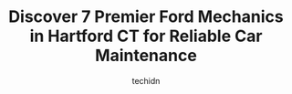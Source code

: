 ---
layout: ampstory
image: https://images.unsplash.com/photo-1542362567-b07e54358753?ixlib=rb-4.0.3&ixid=MnwxMjA3fDB8MHxwaG90by1wYWdlfHx8fGVufDB8fHx8&auto=format&fit=crop&w=640&h=853&q=80
author: techidn
featured: false
description: If youre in need of trustworthy and skilled Ford Mechanic in Hartford CT, USA, youll be pleased to discover the 7 best Ford Mechanic in town. Their expertise and commitment to customer sat
title: Discover 7 Premier Ford Mechanics in Hartford CT for Reliable Car Maintenance
cover:
   title: Discover 7 Premier Ford Mechanics in Hartford CT for Reliable Car Maintenance
   subtitle: Rickpate
   background: https://images.unsplash.com/photo-1542362567-b07e54358753?ixlib=rb-4.0.3&ixid=MnwxMjA3fDB8MHxwaG90by1wYWdlfHx8fGVufDB8fHx8&auto=format&fit=crop&w=640&h=853&q=80

pages: 
 - layout: thirds
   top: <h1>#1 Bills Automotive</h1>
   bottom: "<p>Amazing customer service! Completely transparent on what needs to be done, shows you image of what they will fix and why it needed to be fixed! Its hard to trust peopl</p>"
   background: https://www.knot35.com/toplist/wp-content/uploads/2023/06/best-ford-mechanic-1-in-hartford-ct-1685840019.jpeg
   backgroundblur: true
 - layout: thirds
   top: <h1>#2 Roggis Auto Service</h1>
   bottom: "<p>278 Hudson St, Hartford, CT 06106, United States</p>"
   background: https://www.knot35.com/toplist/wp-content/uploads/2023/06/best-ford-mechanic-2-in-hartford-ct-1685840020.jpeg
   cta:
      link: https://www.knot35.com/toplist/discover-7-premier-ford-mechanics-in-hartford-ct-for-reliable-car-maintenance/
      text: Discover 7 Premier Ford Mechanics in Hartford CT for Reliable Car Maintenance
 - layout: thirds
   top: <h1>#3 Hillside Automotive Center Inc</h1>
   bottom: "<p>54 Hillside Ave, Hartford, CT 06106, United States</p>"
   background: https://www.knot35.com/toplist/wp-content/uploads/2023/06/best-ford-mechanic-3-in-hartford-ct-1685840020.jpeg
   cta:
      link: https://www.knot35.com/toplist/discover-7-premier-ford-mechanics-in-hartford-ct-for-reliable-car-maintenance/
      text: Discover 7 Premier Ford Mechanics in Hartford CT for Reliable Car Maintenance
 - layout: thirds
   top: <h1>#4 South Green Automotive</h1>
   bottom: "<p>880 Wethersfield Ave, Hartford, CT 06114, United States</p>"
   background: https://images.unsplash.com/photo-1484589065579-248aad0d8b13?ixlib=rb-4.0.3&ixid=MnwxMjA3fDB8MHxwaG90by1wYWdlfHx8fGVufDB8fHx8&auto=format&fit=crop&w=640&h=853&q=80
   cta:
      link: https://www.knot35.com/toplist/discover-7-premier-ford-mechanics-in-hartford-ct-for-reliable-car-maintenance/
      text: Discover 7 Premier Ford Mechanics in Hartford CT for Reliable Car Maintenance
 - layout: thirds
   top: <h1>#5 Dans Auto Sales & Repair</h1>
   bottom: "<p>366 Governor St, East Hartford, CT 06108, United States</p>"
   background: https://plus.unsplash.com/premium_photo-1664640458616-3c74f8cb4589?ixlib=rb-4.0.3&ixid=MnwxMjA3fDB8MHxwaG90by1wYWdlfHx8fGVufDB8fHx8&auto=format&fit=crop&w=640&h=853&q=80
   cta:
      link: https://www.knot35.com/toplist/discover-7-premier-ford-mechanics-in-hartford-ct-for-reliable-car-maintenance/
      text: Discover 7 Premier Ford Mechanics in Hartford CT for Reliable Car Maintenance
 - layout: thirds
   top: <h1>#6 Hoffman Ford Inc Service</h1>
   bottom: "<p>600 Connecticut Blvd, East Hartford, CT 06108, United States</p>"
   background: https://images.unsplash.com/photo-1613843873231-1447db182f97?ixlib=rb-4.0.3&ixid=MnwxMjA3fDB8MHxwaG90by1wYWdlfHx8fGVufDB8fHx8&auto=format&fit=crop&w=640&h=853&q=80
   cta:
      link: https://www.knot35.com/toplist/discover-7-premier-ford-mechanics-in-hartford-ct-for-reliable-car-maintenance/
      text: Discover 7 Premier Ford Mechanics in Hartford CT for Reliable Car Maintenance
 - layout: thirds
   top: <h1>#7 Shers Automotive Center, Inc.</h1>
   bottom: "<p>405 Washington St, Hartford, CT 06106, United States</p>"
   background: https://images.unsplash.com/photo-1561679660-d00ee1e0dc8e?ixlib=rb-4.0.3&ixid=MnwxMjA3fDB8MHxwaG90by1wYWdlfHx8fGVufDB8fHx8&auto=format&fit=crop&w=640&h=853&q=80
   cta:
      link: https://www.knot35.com/toplist/discover-7-premier-ford-mechanics-in-hartford-ct-for-reliable-car-maintenance/
      text: Discover 7 Premier Ford Mechanics in Hartford CT for Reliable Car Maintenance
 - layout: thirds
   middle: Continue reading...
   background: https://images.unsplash.com/photo-1488554378835-f7acf46e6c98?ixlib=rb-4.0.3&ixid=MnwxMjA3fDB8MHxwaG90by1wYWdlfHx8fGVufDB8fHx8&auto=format&fit=crop&w=640&h=853&q=80
   cta:
      link: https://www.knot35.com/toplist/discover-7-premier-ford-mechanics-in-hartford-ct-for-reliable-car-maintenance/
      text: Discover 7 Premier Ford Mechanics in Hartford CT for Reliable Car Maintenance
      
---